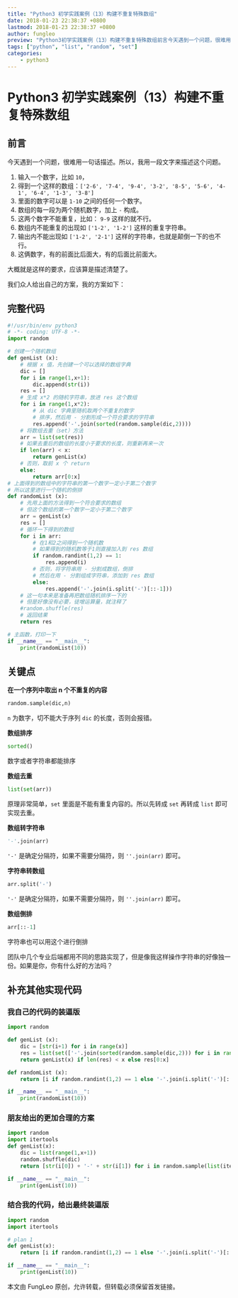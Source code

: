 ```yaml
---
title: "Python3 初学实践案例（13）构建不重复特殊数组"
date: 2018-01-23 22:38:37 +0800
lastmod: 2018-01-23 22:38:37 +0800
author: fungleo
preview: "Python3初学实践案例（13）构建不重复特殊数组前言今天遇到一个问题，很难用一句话描述。所以，我用一段文字来描述这个问题。输入一个数字，比如10，得到一个这样的数组：['2-6','7-4','9-4','3-2','8-5','5-6','4-1','6-4','1-3','3-8']里面的数字可以是1-10之间的任何一个数字。数组的每一段为"
tags: ["python", "list", "random", "set"]
categories:
    - python3
---
```


#  Python3 初学实践案例（13）构建不重复特殊数组

## 前言

今天遇到一个问题，很难用一句话描述。所以，我用一段文字来描述这个问题。

1. 输入一个数字，比如 `10`，
2. 得到一个这样的数组：`['2-6', '7-4', '9-4', '3-2', '8-5', '5-6', '4-1', '6-4', '1-3', '3-8']`
3. 里面的数字可以是 `1-10` 之间的任何一个数字。
4. 数组的每一段为两个随机数字，加上 `-` 构成。
5. 这两个数字不能重复，比如： `9-9` 这样的就不行。
6. 数组内不能重复的出现如 `['1-2', '1-2']` 这样的重复字符串。
7. 输出内不能出现如 `['1-2', '2-1']` 这样的字符串，也就是颠倒一下的也不行。
8. 这俩数字，有的前面比后面大，有的后面比前面大。

大概就是这样的要求，应该算是描述清楚了。

我们众人给出自己的方案，我的方案如下：

## 完整代码

```python
#!/usr/bin/env python3
# -*- coding: UTF-8 -*-
import random

# 创建一个随机数组
def genList (x):
    # 根据 x 值，先创建一个可以选择的数组字典
    dic = []
    for i in range(1,x+1):
        dic.append(str(i))
    res = []
    # 生成 x*2 的随机字符串，放进 res 这个数组
    for i in range(1,x*2):
        # 从 dic 字典里随机取两个不重复的数字
        # 排序，然后用 - 分割形成一个符合要求的字符串
        res.append('-'.join(sorted(random.sample(dic,2))))
    # 将数组去重（set）方法
    arr = list(set(res))
    # 如果去重后的数组的长度小于要求的长度，则重新再来一次
    if len(arr) < x:
        return genList(x)
    # 否则，取前 x 个 return
    else:
        return arr[0:x]
# 上面得到的数组中的字符串的第一个数字一定小于第二个数字
# 所以这里进行一个随机的倒排
def randomList (x):
    # 先用上面的方法得到一个符合要求的数组
    # 但这个数组的第一个数字一定小于第二个数字
    arr = genList(x)
    res = []
    # 循环一下得到的数组
    for i in arr:
        # 在1和2之间得到一个随机数
        # 如果得到的随机数等于1则直接加入到 res 数组
        if random.randint(1,2) == 1:
            res.append(i)
        # 否则，将字符串用 - 分割成数组，倒排
        # 然后在用 - 分割组成字符串，添加到 res 数组
        else:
            res.append('-'.join(i.split('-')[::-1]))
    # 这一句本来是准备再把数组随机排序一下的
    # 但是好像没有必要，徒增运算量，就注释了
    #random.shuffle(res)
    # 返回结果
    return res

# 主函数，打印一下
if __name__ == "__main__":
    print(randomList(10))
```

## 关键点

**在一个序列中取出 n 个不重复的内容**

```python
random.sample(dic,n)
```
`n` 为数字，切不能大于序列 `dic` 的长度，否则会报错。

**数组排序**

```python
sorted()
```
数字或者字符串都能排序

**数组去重**

```python
list(set(arr))
```
原理非常简单，`set` 里面是不能有重复内容的。所以先转成 `set` 再转成 `list` 即可实现去重。


**数组转字符串**

```python
'-'.join(arr)
```
`'-'` 是确定分隔符，如果不需要分隔符，则 `''.join(arr)` 即可。

**字符串转数组**

```python
arr.split('-')
```
`'-'` 是确定分隔符，如果不需要分隔符，则 `''.join(arr)` 即可。

**数组倒排**

```python
arr[::-1]
```

字符串也可以用这个进行倒排

团队中几个专业后端都用不同的思路实现了，但是像我这样操作字符串的好像独一份。如果是你，你有什么好的方法吗？

## 补充其他实现代码

### 我自己的代码的装逼版

```python
import random

def genList (x):
    dic = [str(i+1) for i in range(x)]
    res = list(set(['-'.join(sorted(random.sample(dic,2))) for i in range(x*2)]))
    return genList(x) if len(res) < x else res[0:x]

def randomList (x):
    return [i if random.randint(1,2) == 1 else '-'.join(i.split('-')[::-1]) for i in genList(x)]

if __name__ == "__main__":
    print(randomList(10))
```

### 朋友给出的更加合理的方案

```python
import random
import itertools
def genList(x):
    dic = list(range(1,x+1))
    random.shuffle(dic)
    return [str(i[0]) + '-' + str(i[1]) for i in random.sample(list(itertools.combinations(dic,2)),x)]

if __name__ == "__main__":
    print(genList(10))
```

### 结合我的代码，给出最终装逼版

```python
import random
import itertools

# plan 1
def genList(x):
    return [i if random.randint(1,2) == 1 else '-'.join(i.split('-')[::-1]) for i in [str(i[0]) + '-' + str(i[1]) for i in random.sample(list(itertools.combinations(list(range(1,x+1)),2)),x)]]

if __name__ == "__main__":
    print(genList(10))
```

本文由 FungLeo 原创，允许转载，但转载必须保留首发链接。

